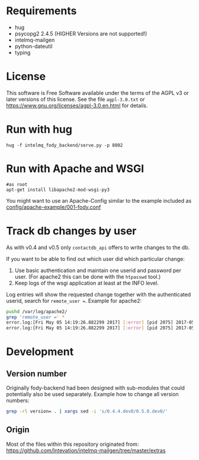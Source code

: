 
# Requirements
 * hug
 * psycopg2 2.4.5 (HIGHER Versions are not supported!)
 * intelmq-mailgen
 * python-dateutil
 * typing

# License
This software is Free Software available under the terms of
the AGPL v3 or later versions of this license.
See the file `agpl-3.0.txt` or https://www.gnu.org/licenses/agpl-3.0.en.html
for details.

# Run with hug
```
hug -f intelmq_fody_backend/serve.py -p 8002
```


# Run with Apache and WSGI
```
#as root
apt-get install libapache2-mod-wsgi-py3
```

You might want to use an Apache-Config similar to the example included as 
[config/apache-example/001-fody.conf](config/apache-example/001-fody.conf)

# Track db changes by user
As with v0.4 and v0.5 only `contactdb_api` offers to write changes to the db.

If you want to be able to find out which user did which particular change:
 1. Use basic authentication and maintain one userid and password per user.
    (For apache2 this can be done with the `htpasswd` tool.)
 2. Keep logs of the wsgi application at least at the INFO level.

Log entries will show the requested change
together with the authenticated userid, search for
`remote_user =`. Example for apache2:

```sh
pushd /var/log/apache2/
grep 'remote_user =' *
error.log:[Fri May 05 14:19:26.882299 2017] [:error] [pid 2075] 2017-05-05 14:19:26,882 contactdb_api.contactdb_api.serve INFO - Got commit_object = {'orgs': [{'comment': 'Testing', 'first_handle': '', 'name': 'Intevation', 'sector_id': None, 'contacts': [], 'ti_handle': '', 'ripe_org_hdl': '', 'asns': []}], 'commands': ['create']}; remote_user = 'bernhard.reiter'
error.log:[Fri May 05 14:19:26.882299 2017] [:error] [pid 2075] 2017-05-05 14:19274,179 contactdb_api.contactdb_api.serve INFO - Commit successful, results = [('create', 126)]; remote_user = 'bernhard.reiter'
```


# Development
## Version number
Originally fody-backend had been designed with sub-modules
that could potentially also be used separately.
Example how to change all version numbers:
```sh
grep -rl version= . | xargs sed -i 's/0.4.4.dev0/0.5.0.dev0/'
```

## Origin
Most of the files within this repository originated from:
https://github.com/Intevation/intelmq-mailgen/tree/master/extras
